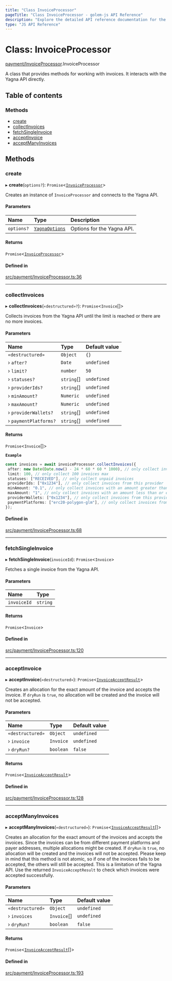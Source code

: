 ```yaml
---
title: "Class InvoiceProcessor"
pageTitle: "Class InvoiceProcessor - golem-js API Reference"
description: "Explore the detailed API reference documentation for the Class InvoiceProcessor within the golem-js SDK for the Golem Network."
type: "JS API Reference"
---
```

# Class: InvoiceProcessor

[payment/InvoiceProcessor](../modules/payment_InvoiceProcessor).InvoiceProcessor

A class that provides methods for working with invoices. It interacts with the Yagna API directly.

## Table of contents

### Methods

- [create](payment_InvoiceProcessor.InvoiceProcessor#create)
- [collectInvoices](payment_InvoiceProcessor.InvoiceProcessor#collectinvoices)
- [fetchSingleInvoice](payment_InvoiceProcessor.InvoiceProcessor#fetchsingleinvoice)
- [acceptInvoice](payment_InvoiceProcessor.InvoiceProcessor#acceptinvoice)
- [acceptManyInvoices](payment_InvoiceProcessor.InvoiceProcessor#acceptmanyinvoices)

## Methods

### create

▸ **create**(`options?`): `Promise`\<[`InvoiceProcessor`](payment_InvoiceProcessor.InvoiceProcessor)\>

Creates an instance of `InvoiceProcessor` and connects to the Yagna API.

#### Parameters

| Name | Type | Description |
| :------ | :------ | :------ |
| `options?` | [`YagnaOptions`](../modules/utils_yagna_yagna#yagnaoptions) | Options for the Yagna API. |

#### Returns

`Promise`\<[`InvoiceProcessor`](payment_InvoiceProcessor.InvoiceProcessor)\>

#### Defined in

[src/payment/InvoiceProcessor.ts:36](https://github.com/golemfactory/golem-js/blob/9789a95/src/payment/InvoiceProcessor.ts#L36)

___

### collectInvoices

▸ **collectInvoices**(`«destructured»?`): `Promise`\<`Invoice`[]\>

Collects invoices from the Yagna API until the limit is reached or there are no more invoices.

#### Parameters

| Name | Type | Default value |
| :------ | :------ | :------ |
| `«destructured»` | `Object` | `{}` |
| › `after?` | `Date` | `undefined` |
| › `limit?` | `number` | `50` |
| › `statuses?` | `string`[] | `undefined` |
| › `providerIds?` | `string`[] | `undefined` |
| › `minAmount?` | `Numeric` | `undefined` |
| › `maxAmount?` | `Numeric` | `undefined` |
| › `providerWallets?` | `string`[] | `undefined` |
| › `paymentPlatforms?` | `string`[] | `undefined` |

#### Returns

`Promise`\<`Invoice`[]\>

**`Example`**

```typescript
const invoices = await invoiceProcessor.collectInvoices({
 after: new Date(Date.now() - 24 * 60 * 60 * 1000), // only collect invoices that were created in the last 24 hours
 limit: 100, // only collect 100 invoices max
 statuses: ["RECEIVED"], // only collect unpaid invoices
 providerIds: ["0x1234"], // only collect invoices from this provider
 minAmount: "0.1", // only collect invoices with an amount greater than or equal to 0.1 GLM
 maxAmount: "1", // only collect invoices with an amount less than or equal to 1 GLM
 providerWallets: ["0x1234"], // only collect invoices from this provider wallet
 paymentPlatforms: ["erc20-polygon-glm"], // only collect invoices from this payment platform
});
```

#### Defined in

[src/payment/InvoiceProcessor.ts:68](https://github.com/golemfactory/golem-js/blob/9789a95/src/payment/InvoiceProcessor.ts#L68)

___

### fetchSingleInvoice

▸ **fetchSingleInvoice**(`invoiceId`): `Promise`\<`Invoice`\>

Fetches a single invoice from the Yagna API.

#### Parameters

| Name | Type |
| :------ | :------ |
| `invoiceId` | `string` |

#### Returns

`Promise`\<`Invoice`\>

#### Defined in

[src/payment/InvoiceProcessor.ts:120](https://github.com/golemfactory/golem-js/blob/9789a95/src/payment/InvoiceProcessor.ts#L120)

___

### acceptInvoice

▸ **acceptInvoice**(`«destructured»`): `Promise`\<[`InvoiceAcceptResult`](../modules/payment_InvoiceProcessor#invoiceacceptresult)\>

Creates an allocation for the exact amount of the invoice and accepts the invoice.
If `dryRun` is `true`, no allocation will be created and the invoice will not be accepted.

#### Parameters

| Name | Type | Default value |
| :------ | :------ | :------ |
| `«destructured»` | `Object` | `undefined` |
| › `invoice` | `Invoice` | `undefined` |
| › `dryRun?` | `boolean` | `false` |

#### Returns

`Promise`\<[`InvoiceAcceptResult`](../modules/payment_InvoiceProcessor#invoiceacceptresult)\>

#### Defined in

[src/payment/InvoiceProcessor.ts:128](https://github.com/golemfactory/golem-js/blob/9789a95/src/payment/InvoiceProcessor.ts#L128)

___

### acceptManyInvoices

▸ **acceptManyInvoices**(`«destructured»`): `Promise`\<[`InvoiceAcceptResult`](../modules/payment_InvoiceProcessor#invoiceacceptresult)[]\>

Creates an allocation for the exact amount of the invoices and accepts the invoices.
Since the invoices can be from different payment platforms and payer addresses,
multiple allocations might be created.
If `dryRun` is `true`, no allocation will be created and the invoices will not be accepted.
Please keep in mind that this method is not atomic, so if one of the invoices fails
to be accepted, the others will still be accepted. This is a limitation of the Yagna API.
Use the returned `InvoiceAcceptResult` to check which invoices were accepted successfully.

#### Parameters

| Name | Type | Default value |
| :------ | :------ | :------ |
| `«destructured»` | `Object` | `undefined` |
| › `invoices` | `Invoice`[] | `undefined` |
| › `dryRun?` | `boolean` | `false` |

#### Returns

`Promise`\<[`InvoiceAcceptResult`](../modules/payment_InvoiceProcessor#invoiceacceptresult)[]\>

#### Defined in

[src/payment/InvoiceProcessor.ts:193](https://github.com/golemfactory/golem-js/blob/9789a95/src/payment/InvoiceProcessor.ts#L193)

